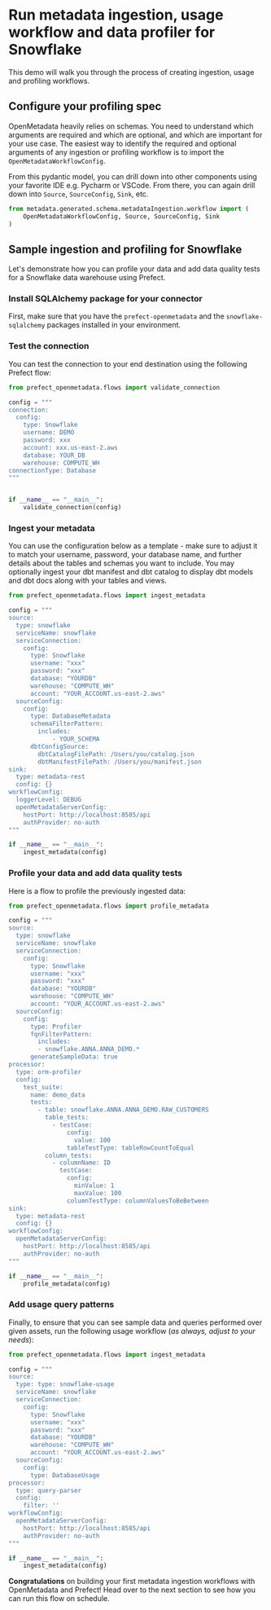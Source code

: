 # Run metadata ingestion, usage workflow and data profiler for Snowflake

This demo will walk you through the process of creating ingestion, usage and profiling workflows.

## Configure your profiling spec
OpenMetadata heavily relies on schemas. You need to understand which arguments are required and which are optional, and which are important for your use case. The easiest way to identify the required and optional arguments of any ingestion or profiling workflow is to import the ``OpenMetadataWorkflowConfig``. 

From this pydantic model, you can drill down into other components using your favorite IDE e.g. Pycharm or VSCode. From there, you can again drill down into ``Source``, ``SourceConfig``, `Sink`, etc.

```python
from metadata.generated.schema.metadataIngestion.workflow import (
    OpenMetadataWorkflowConfig, Source, SourceConfig, Sink
)
```

## Sample ingestion and profiling for Snowflake 
Let's demonstrate how you can profile your data and add data quality tests for a Snowflake data warehouse using Prefect. 

### Install SQLAlchemy package for your connector
First, make sure that you have the ``prefect-openmetadata`` and the ``snowflake-sqlalchemy`` packages installed in your environment.  

### Test the connection
You can test the connection to your end destination using the following Prefect flow:

```python
from prefect_openmetadata.flows import validate_connection

config = """
connection:
  config:
    type: Snowflake
    username: DEMO
    password: xxx
    account: xxx.us-east-2.aws
    database: YOUR_DB
    warehouse: COMPUTE_WH
connectionType: Database
"""


if __name__ == "__main__":
    validate_connection(config)
```

### Ingest your metadata
You can use the configuration below as a template - make sure to adjust it to match your username, password, your database name, and further details about the tables and schemas you want to include. You may optionally ingest your dbt manifest and dbt catalog to display dbt models and dbt docs along with your tables and views.

```python
from prefect_openmetadata.flows import ingest_metadata

config = """
source:
  type: snowflake
  serviceName: snowflake
  serviceConnection:
    config:
      type: Snowflake
      username: "xxx"
      password: "xxx"
      database: "YOURDB"
      warehouse: "COMPUTE_WH"
      account: "YOUR_ACCOUNT.us-east-2.aws"
  sourceConfig:
    config:
      type: DatabaseMetadata
      schemaFilterPattern:
        includes: 
            - YOUR_SCHEMA
      dbtConfigSource:
        dbtCatalogFilePath: /Users/you/catalog.json
        dbtManifestFilePath: /Users/you/manifest.json
sink:
  type: metadata-rest
  config: {}
workflowConfig:
  loggerLevel: DEBUG
  openMetadataServerConfig:
    hostPort: http://localhost:8585/api
    authProvider: no-auth
"""

if __name__ == "__main__":
    ingest_metadata(config)
```

### Profile your data and add data quality tests

Here is a flow to profile the previously ingested data:

```python
from prefect_openmetadata.flows import profile_metadata

config = """
source:
  type: snowflake
  serviceName: snowflake
  serviceConnection:
    config:
      type: Snowflake
      username: "xxx"
      password: "xxx"
      database: "YOURDB"
      warehouse: "COMPUTE_WH"
      account: "YOUR_ACCOUNT.us-east-2.aws"
  sourceConfig:
    config:
      type: Profiler
      fqnFilterPattern:
        includes:
        - snowflake.ANNA.ANNA_DEMO.*
      generateSampleData: true
processor:
  type: orm-profiler
  config:
    test_suite:
      name: demo_data
      tests:
        - table: snowflake.ANNA.ANNA_DEMO.RAW_CUSTOMERS
          table_tests:
            - testCase:
                config:
                  value: 100
                tableTestType: tableRowCountToEqual
          column_tests:
            - columnName: ID
              testCase:
                config:
                  minValue: 1
                  maxValue: 100
                columnTestType: columnValuesToBeBetween
sink:
  type: metadata-rest
  config: {}
workflowConfig:
  openMetadataServerConfig:
    hostPort: http://localhost:8585/api
    authProvider: no-auth
"""

if __name__ == "__main__":
    profile_metadata(config)
```

### Add usage query patterns 

Finally, to ensure that you can see sample data and queries performed over given assets, run the following usage workflow (_as always, adjust to your needs_):

```python
from prefect_openmetadata.flows import ingest_metadata

config = """
source:
  type: type: snowflake-usage
  serviceName: snowflake
  serviceConnection:
    config:
      type: Snowflake
      username: "xxx"
      password: "xxx"
      database: "YOURDB"
      warehouse: "COMPUTE_WH"
      account: "YOUR_ACCOUNT.us-east-2.aws"
  sourceConfig:
    config:
      type: DatabaseUsage
processor:
  type: query-parser
  config:
    filter: ''
workflowConfig:
  openMetadataServerConfig:
    hostPort: http://localhost:8585/api
    authProvider: no-auth
"""

if __name__ == "__main__":
    ingest_metadata(config)
```

**Congratulations** on building your first metadata ingestion workflows with OpenMetadata and Prefect! Head over to the next section to see how you can run this flow on schedule. 
